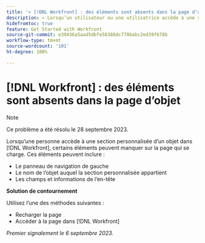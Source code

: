 ```yaml
---
title: '« [!DNL Workfront] : des éléments sont absents dans la page d’objet »'
description: « Lorsqu’un utilisateur ou une utilisatrice accède à une section personnalisée d’un objet dans [!DNL Workfront], certains éléments peuvent manquer sur la page qui se charge. »
hidefromtoc: true
feature: Get Started with Workfront
source-git-commit: e39436a5aad5dbfe58386dc770babc2ed39f678b
workflow-type: tm+mt
source-wordcount: '101'
ht-degree: 100%

---
```



# [!DNL Workfront] : des éléments sont absents dans la page d’objet

>[!NOTE]
>
>Ce problème a été résolu le 28 septembre 2023.

Lorsqu’une personne accède à une section personnalisée d’un objet dans [!DNL Workfront], certains éléments peuvent manquer sur la page qui se charge. Ces éléments peuvent inclure :

* Le panneau de navigation de gauche
* Le nom de l’objet auquel la section personnalisée appartient
* Les champs et informations de l’en-tête

**Solution de contournement**

Utilisez l’une des méthodes suivantes :

* Recharger la page
* Accéder à la page dans [!DNL Workfront]

_Premier signalement le 6 septembre 2023._
